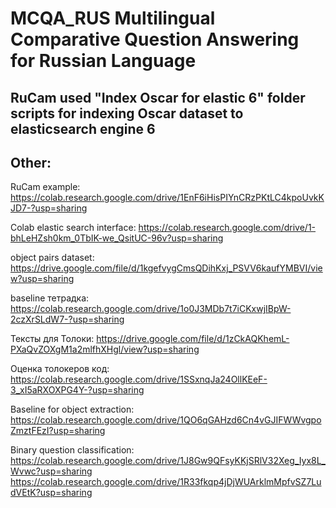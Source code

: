 # MCQA_RUS Multilingual Comparative Question Answering for Russian Language

## RuCam used "Index Oscar for elastic 6" folder scripts for indexing Oscar dataset to elasticsearch engine 6

## Other:

RuCam example: https://colab.research.google.com/drive/1EnF6iHisPIYnCRzPKtLC4kpoUvkKJD7-?usp=sharing

Colab elastic search interface: https://colab.research.google.com/drive/1-bhLeHZsh0km_0TbIK-we_QsitUC-96v?usp=sharing

object pairs dataset: https://drive.google.com/file/d/1kgefvygCmsQDihKxj_PSVV6kaufYMBVI/view?usp=sharing

baseline тетрадка: https://colab.research.google.com/drive/1o0J3MDb7t7iCKxwjIBpW-2czXrSLdW7-?usp=sharing

Тексты для Толоки: https://drive.google.com/file/d/1zCkAQKhemL-PXaQvZOXgM1a2mlfhXHgl/view?usp=sharing

Оценка толокеров код: https://colab.research.google.com/drive/1SSxnqJa24OllKEeF-3_xI5aRXOXPG4Y-?usp=sharing

Baseline for object extraction: https://colab.research.google.com/drive/1QO6qGAHzd6Cn4vGJIFWWvgpoZmztFEzI?usp=sharing

Binary question classification: https://colab.research.google.com/drive/1J8Gw9QFsyKKjSRlV32Xeg_Iyx8L_Wvwc?usp=sharing
https://colab.research.google.com/drive/1R33fkqp4jDjWUArklmMpfvSZ7LudVEtK?usp=sharing
